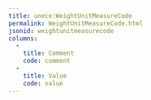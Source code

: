 ```yaml
---
title: unece:WeightUnitMeasureCode
permalink: WeightUnitMeasureCode.html
jsonid: weightunitmeasurecode
columns:
  - 
    title: Comment
    code: comment
  - 
    title: Value
    code: value
---
```

